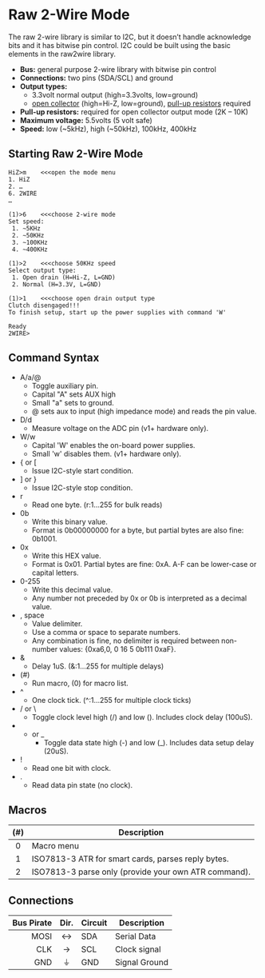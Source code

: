 Raw 2-Wire Mode
===================
The raw 2-wire library is similar to I2C, but it doesn’t handle acknowledge bits and it has bitwise pin control. I2C could be built using the basic elements in the raw2wire library. 

  - **Bus:** general purpose 2-wire library with bitwise pin control
  - **Connections:** two pins (SDA/SCL) and ground
  - **Output types:** 
    - 3.3volt normal output (high=3.3volts, low=ground)
    - [open collector](http://en.wikipedia.org/wiki/High_impedence) (high=Hi-Z, low=ground), [pull-up resistors](http://dangerousprototypes.com/docs/Practical_guide_to_Bus_Pirate_pull-up_resistors) required
  - **Pull-up resistors:** required for open collector output mode (2K – 10K)
  - **Maximum voltage:** 5.5volts (5 volt safe)
  - **Speed:** low (~5kHz), high (~50kHz), 100kHz, 400kHz

Starting Raw 2-Wire Mode
---------------------

    HiZ>m    <<<open the mode menu
    1. HiZ
    2. …
    6. 2WIRE
    …

    (1)>6    <<<choose 2-wire mode
    Set speed:
     1. ~5KHz
     2. ~50KHz
     3. ~100KHz
     4. ~400KHz

    (1)>2    <<<choose 50KHz speed
    Select output type:
     1. Open drain (H=Hi-Z, L=GND)
     2. Normal (H=3.3V, L=GND)

    (1)>1    <<<choose open drain output type
    Clutch disengaged!!!
    To finish setup, start up the power supplies with command 'W'

    Ready
    2WIRE>

Command Syntax
-------------------

  * A/a/@
	  * Toggle auxiliary pin.
	  * Capital "A" sets AUX high
	  * Small "a" sets to ground.
	  * @ sets aux to input (high impedance mode) and reads the pin value.
  * D/d
	  * Measure voltage on the ADC pin (v1+ hardware only).
  * W/w
	  * Capital 'W' enables the on-board power supplies.
	  * Small 'w' disables them. (v1+ hardware only).
  * { or [
	  * Issue I2C-style start condition.
  * ] or }
	  * Issue I2C-style stop condition.
  * r
	  * Read one byte. (r:1…255 for bulk reads)
  * 0b
	  * Write this binary value.
	  * Format is 0b00000000 for a byte, but partial bytes are also fine: 0b1001.
  * 0x
	  * Write this HEX value.
	  * Format is 0x01. Partial bytes are fine: 0xA. A-F can be lower-case or capital letters.
  * 0-255
	  * Write this decimal value.
	  * Any number not preceded by 0x or 0b is interpreted as a decimal value.
  * , space
	  * Value delimiter.
	  * Use a comma or space to separate numbers.
	  * Any combination is fine, no delimiter is required between non-number values: {0xa6,0, 0 16 5 0b111 0xaF}.
  * &
	  * Delay 1uS. (&:1…255 for multiple delays)
  * (#) 
	  * Run macro, (0) for macro list.
  * ^
      * One clock tick. (^:1…255 for multiple clock ticks)
  * / or \
      * Toggle clock level high (/) and low (\). Includes clock delay (100uS).
  * - or _
      * Toggle data state high (-) and low (_). Includes data setup delay (20uS).
  * !
      * Read one bit with clock.
  * .
      * Read data pin state (no clock).

Macros
------------------

| (#) | Description |
|:---:| ----------- |
| 0 | Macro menu |
| 1 | ISO7813-3 ATR for smart cards, parses reply bytes. |
| 2 | ISO7813-3 parse only (provide your own ATR command). |

Connections
------------------

| Bus Pirate | Dir. | Circuit | Description         |
| ----------:|:----:|:------- | ------------------- |
| MOSI       | ↔    | SDA     | Serial Data         |
| CLK        | →    | SCL     | Clock signal        |
| GND        | ⏚    | GND     | Signal Ground       |
